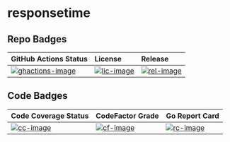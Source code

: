 # responsetime

## Repo Badges
| GitHub Actions Status | License | Release |
|:----------------------|:--------|:--------|
| [![ghactions-image][]][ghactions-site] | [![lic-image][]][lic-site] | [![rel-image][]][rel-site] |

[ghactions-image]: https://github.com/andyschwabe/responsetime/workflows/go%20-build/badge.svg
[ghactions-site]: https://github.com/andyschwabe/responsetime/actions
[lic-image]: https://img.shields.io/github/license/andyschwabe/responsetime.svg
[lic-site]: https://opensource.org/licenses/GPL-3.0
[rel-image]: https://img.shields.io/github/release/AndySchwabe/responsetime.svg
[rel-site]: https://github.com/AndySchwabe/responsetime/releases

## Code Badges
| Code Coverage Status | CodeFactor Grade | Go Report Card |
|:---------------------|:-----------------|:---------------|
| [![cc-image][]][cc-site] | [![cf-image][]][cf-site] | [![rc-image][]][rc-site] |

[cc-image]: https://codecov.io/gh/AndySchwabe/responsetime/branch/master/graph/badge.svg
[cc-site]: https://codecov.io/gh/AndySchwabe/responsetime
[cf-image]: https://www.codefactor.io/repository/github/andyschwabe/responsetime/badge
[cf-site]:https://www.codefactor.io/repository/github/andyschwabe/responsetime
[rc-image]: https://goreportcard.com/badge/github.com/AndySchwabe/responsetime
[rc-site]: https://goreportcard.com/report/github.com/AndySchwabe/responsetime
